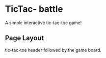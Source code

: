 # TicTac- battle
A simple interactive tic-tac-toe game!

## Page Layout
tic-tac-toe header followed by the game board.






